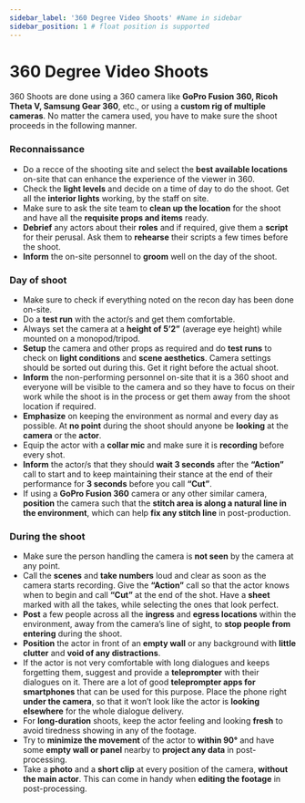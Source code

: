 ```yaml
---
sidebar_label: '360 Degree Video Shoots' #Name in sidebar
sidebar_position: 1 # float position is supported
---
```


# 360 Degree Video Shoots

360 Shoots are done using a 360 camera like **GoPro Fusion 360, Ricoh Theta V, Samsung Gear 360**, etc., or using a **custom rig of multiple cameras**. No matter the camera used, you have to make sure the shoot proceeds in the following manner.   

### Reconnaissance
- Do a recce of the shooting site and select the **best available locations** on-site that can enhance the experience of the viewer in 360. 
- Check the **light levels** and decide on a time of day to do the shoot. Get all the **interior lights** working, by the staff on site. 
- Make sure to ask the site team to **clean up the location** for the shoot and have all the **requisite props and items** ready.
- **Debrief** any actors about their **roles** and if required, give them a **script** for their perusal. Ask them to **rehearse** their scripts a few times before the shoot.
- **Inform** the on-site personnel to **groom** well on the day of the shoot. 

### Day of shoot
- Make sure to check if everything noted on the recon day has been done on-site.
- Do a **test run** with the actor/s and get them comfortable.
- Always set the camera at a **height of 5’2”** (average eye height) while mounted on a monopod/tripod.
- **Setup** the camera and other props as required and do **test runs** to check on **light conditions** and **scene aesthetics**. Camera settings should be sorted out during this. Get it right before the actual shoot. 
- **Inform** the non-performing personnel on-site that it is a 360 shoot and everyone will be visible to the camera and so they have to focus on their work while the shoot is in the process or get them away from the shoot location if required. 
- **Emphasize** on keeping the environment as normal and every day as possible. At **no point** during the shoot should anyone be **looking** at the **camera** or the **actor**.
-  Equip the actor with a **collar mic** and make sure it is **recording** before every shot.
- 
  **Inform** the actor/s that they should **wait 3 seconds** after the **“Action”** call to start and to keep maintaining their stance at the end of their performance for **3 seconds** before you call **“Cut”**.
- If using a **GoPro Fusion 360** camera or any other similar camera, **position** the camera such that the **stitch area is along a natural line in the environment**, which can help **fix any stitch line** in post-production.


### During the shoot
- Make sure the person handling the camera is **not seen** by the camera at any point. 
- Call the **scenes** and **take numbers** loud and clear as soon as the camera starts recording. Give the **“Action”** call so that the actor knows when to begin and call **“Cut”** at the end of the shot. Have a **sheet** marked with all the takes, while selecting the ones that look perfect.
- **Post** a few people across all the **ingress** and **egress locations** within the environment, away from the camera’s line of sight, to **stop people from entering** during the shoot. 
- **Position** the actor in front of an **empty wall** or any background with **little clutter** and **void of any distractions**. 
- If the actor is not very comfortable with long dialogues and keeps forgetting them, suggest and provide a **teleprompter** with their dialogues on it. There are a lot of good **teleprompter apps for smartphones** that can be used for this purpose. Place the phone right **under the camera**, so that it won’t look like the actor is **looking elsewhere** for the whole dialogue delivery. 
- For **long-duration** shoots, keep the actor feeling and looking **fresh** to avoid tiredness showing in any of the footage.
- Try to **minimize the movement** of the actor to **within 90°** and have some **empty wall or panel** nearby to **project any data** in post-processing. 
- Take a **photo** and a **short clip** at every position of the camera, **without the main actor**. This can come in handy when **editing the footage** in post-processing.